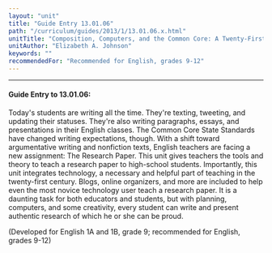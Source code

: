 ```yaml
---
layout: "unit"
title: "Guide Entry 13.01.06"
path: "/curriculum/guides/2013/1/13.01.06.x.html"
unitTitle: "Composition, Computers, and the Common Core: A Twenty-First Century Research Paper"
unitAuthor: "Elizabeth A. Johnson"
keywords: ""
recommendedFor: "Recommended for English, grades 9-12"
---
```

<body>
<hr/>
<h4>
Guide Entry to 13.01.06:
</h4>
<p>
Today's students are writing all the time. They're texting, tweeting, and updating their statuses. They're also writing paragraphs, essays, and presentations in their English classes. The Common Core State Standards have changed writing expectations, though. With a shift toward argumentative writing and nonfiction texts, English teachers are facing a new assignment: The Research Paper. This unit gives teachers the tools and theory to teach a research paper to high-school students. Importantly, this unit integrates technology, a necessary and helpful part of teaching in the twenty-first century. Blogs, online organizers, and more are included to help even the most novice technology user teach a research paper. It is a daunting task for both educators and students, but with planning, computers, and some creativity, every student can write and present authentic research of which he or she can be proud.
</p>
<p>
<b>
</b>
</p>
<p>
(Developed for English 1A and 1B, grade 9; recommended for English, grades 9-12)
</p>
</body>